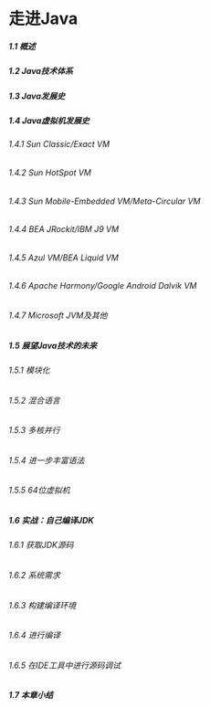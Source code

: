 走进Java
========
##### 1.1 概述
##### 1.2 Java技术体系
##### 1.3 Java发展史
##### 1.4 Java虚拟机发展史
###### 1.4.1 Sun Classic/Exact VM
###### 1.4.2 Sun HotSpot VM
###### 1.4.3 Sun Mobile-Embedded VM/Meta-Circular VM
###### 1.4.4 BEA JRockit/IBM J9 VM
###### 1.4.5 Azul VM/BEA Liquid VM
###### 1.4.6 Apache Harmony/Google Android Dalvik VM
###### 1.4.7 Microsoft JVM及其他
##### 1.5 展望Java技术的未来
###### 1.5.1 模块化
###### 1.5.2 混合语言
###### 1.5.3 多核并行
###### 1.5.4 进一步丰富语法
###### 1.5.5 64位虚拟机
##### 1.6 实战：自己编译JDK
###### 1.6.1 获取JDK源码
###### 1.6.2 系统需求
###### 1.6.3 构建编译环境
###### 1.6.4 进行编译
###### 1.6.5 在IDE工具中进行源码调试
##### 1.7 本章小结
















